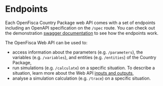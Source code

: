 # Endpoints

Each OpenFisca Country Package web API comes with a set of endpoints including an OpenAPI specification on the `/spec` route.
You can check out the demonstration [swagger documentation](http://demo.openfisca.org/legislation/swagger) to see how the endpoints work.

The OpenFisca Web API can be used to:
 - access information about the parameters (e.g. `/parameters`), the variables (e.g. `/variables`), and entities (e.g. `/entities`) of the Country Package,
 - run simulations (e.g. `/calculate`) on a specific situation. To describe a situation, learn more about the Web API [inputs and outputs](input-output-data.md),
 - analyse a simulation calculation (e.g. `/trace`) on a specific situation.

